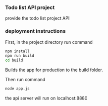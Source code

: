 ### Todo list API project ###

provide the todo list project API

### deployment instructions ###

First, in the project directory run command
```sh
npm install
npm run build
cd build
```
Builds the app for production to the build folder.

Then run command 

```sh
node app.js
```

the api server will run on localhost:8880




